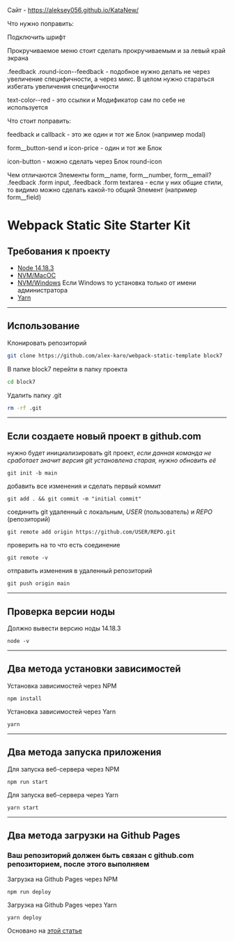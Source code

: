 Сайт - https://aleksey056.github.io/KataNew/



Что нужно поправить:

Подключить шрифт


Прокручиваемое меню стоит сделать прокручиваемым и за левый край экрана


.feedback .round-icon--feedback - подобное нужно делать не через увеличение специфичности, а через микс. В целом нужно стараться избегать увеличения специфичности


text-color--red - это ссылки и Модификатор сам по себе не используется


 
	
Что стоит поправить:

feedback и callback - это же один и тот же Блок (например modal)

form__button-send и icon-price - один и тот же Блок

icon-button - можно сделать через Блок round-icon

Чем отличаются Элементы form__name, form__number, form__email? .feedback .form input, .feedback .form textarea - если у них общие стили, то видимо можно сделать какой-то общий Элемент (например form__field)






















































































































# Webpack Static Site Starter Kit

## Требования к проекту

- [Node 14.18.3](https://nodejs.org/download/release/v14.18.3/)
- [NVM/MacOC](https://tecadmin.net/install-nvm-macos-with-homebrew/)
- [NVM/Windows](https://github.com/coreybutler/nvm-windows/releases) Если Windows то установка только от имени администратора
- [Yarn](https://yarnpkg.com/)

---

## Использование

Клонировать репозиторий

```bash
git clone https://github.com/alex-karo/webpack-static-template block7
```

В папке block7 перейти в папку проекта

```bash
cd block7
```

Удалить папку .git

```bash
rm -rf .git
```

---

## Если создаете новый проект в github.com

нужно будет инициализировать git проект, _если данная команда не сработает значит версия git установлена старая, нужно обновить её_

```properties
git init -b main
```

добавить все изменения и сделать первый коммит

```properties
git add . && git commit -m "initial commit"
```

соединить git удаленный с локальным, *USER* (пользователь) и *REPO* (репозиторий)

```properties
git remote add origin https://github.com/USER/REPO.git
```

проверить на то что есть соединение

```properties
git remote -v
```

отправить изменения в удаленный репозиторий

```properties
git push origin main
```

---

## Проверка версии ноды

Должно вывести версию ноды 14.18.3

```properties
node -v
```

---

## Два метода установки зависимостей

Установка зависимостей через NPM

```properties
npm install
```

Установка зависимостей через Yarn

```properties
yarn
```

---

## Два метода запуска приложения

Для запуска веб-сервера через NPM

```properties
npm run start
```

Для запуска веб-сервера через Yarn

```properties
yarn start
```

---

## Два метода загрузки на Github Pages

### Ваш репозиторий должен быть связан с github.com репозиторием, после этого выполняем

Загрузка на Github Pages через NPM

```properties
npm run deploy
```

Загрузка на Github Pages через Yarn

```properties
yarn deploy
```

Основано на [этой статье](https://hackernoon.com/lets-start-with-webpack-4-91a0f1dba02e)
